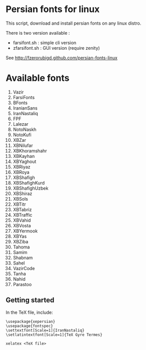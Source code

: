 Persian fonts for linux
=======================

This script, download and install persian fonts on any linux distro.

There is two version available :

   - farsifont.sh : simple cli version
   - zfarsifont.sh : GUI version (require zenity)

See http://fzerorubigd.github.com/persian-fonts-linux

# Available fonts

1) Vazir
2) FarsiFonts
3) BFonts
4) IranianSans
5) IranNastaliq
6) FPF
7) Lalezar
8) NotoNaskh
9) NotoKufi
10) XBZar
11) XBNilufar
12) XBKhoramshahr
13) XBKayhan
14) XBYaghout
15) XBRiyaz
16) XBRoya
17) XBShafigh
18) XBShafighKurd
19) XBShafighUzbek
20) XBShiraz
21) XBSols
22) XBTitr
23) XBTabriz
24) XBTraffic
25) XBVahid
26) XBVosta
27) XBYermook
28) XBYas
29) XBZiba
30) Tahoma
31) Samim
32) Shabnam
33) Sahel
34) VazirCode
35) Tanha
36) Nahid
37) Parastoo

## Getting started

In the TeX file, include:

```
\usepackage{xepersian}
\usepackage{fontspec}
\settextfont[Scale=1]{IranNastaliq}
\setlatintextfont[Scale=1]{TeX Gyre Termes}
```

```
xelatex <TeX file>
```
